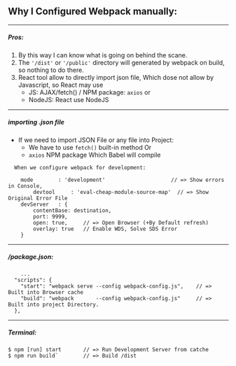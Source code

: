 ## Why I Configured Webpack manually:
<hr />

<p>
<h5> Pros: </h5>
<ol>
    <li> By this way I can know what is going on behind the scane. </li>
    <li> The <code>'/dist'</code> or <code>'/public'</code> directory will generated by webpack on build, so nothing to do there.</li>
<li> React tool allow to directly import json file, Which dose not allow by Javascript, so React may use
    <ul>
	    <li> JS: AJAX/fetch() / NPM package: <code>axios</code>  or </li>
	    <li> NodeJS:  React use NodeJS </li>
	<ul>
</ol>
</p>

<hr />

<h5> importing .json file </h5>

- If we need to import JSON File or any file into Project:
	- We have to use <code>fetch()</code> built-in method Or
	- <code>axios</code> NPM package 	Which Babel will compile 


```
  When we configure webpack for development: 

  	mode        : 'development'               		// => Show errors in Console,
		devtool     : 'eval-cheap-module-source-map'  // => Show Original Error File 
    devServer   : {
	    contentBase: destination,
	    port: 9999,
	    open: true,     // => Open Browser (+By Default refresh)
	    overlay: true   // Enable WDS, Solve SDS Error
  	}
```
	
<hr >

<h5> /package.json: </h5>
		
		...
	  "scripts": {
	    "start": "webpack serve --config webpack-config.js", 	// => Built into Browser cache
	    "build": "webpack       --config webpack-config.js" 	// => Built into project Directory. 
	  },

<hr >

<h5> Terminal: </h5>

    $ npm [run] start		// => Run Development Server from catche
    $ npm run build` 		// => Build /dist


